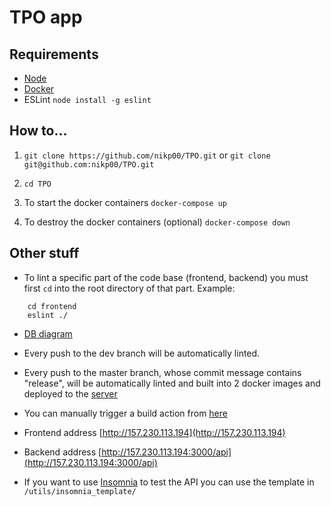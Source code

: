 # TPO app

## Requirements

- [Node](https://nodejs.org/en/download/)
- [Docker](https://docs.docker.com/get-docker/)
- ESLint `node install -g eslint`

## How to...

1. `git clone https://github.com/nikp00/TPO.git` or `git clone git@github.com:nikp00/TPO.git`

2. `cd TPO`

3. To start the docker containers `docker-compose up`

4. To destroy the docker containers (optional) `docker-compose down`

## Other stuff

- To lint a specific part of the code base (frontend, backend) you must first `cd` into the root directory of that part. Example:

```
    cd frontend
    eslint ./
```

- [DB diagram](https://dbdiagram.io/d/617d45fcfa17df5ea6761259)

- Every push to the dev branch will be automatically linted.

- Every push to the master branch, whose commit message contains "release", will be automatically linted and built into 2 docker images and deployed to the [server](http://157.230.113.194)

- You can manually trigger a build action from [here](https://github.com/nikp00/TPO/actions/workflows/docker-build.yml)

- Frontend address [http://157.230.113.194](http://157.230.113.194)

- Backend address [http://157.230.113.194:3000/api](http://157.230.113.194:3000/api)

- If you want to use [Insomnia](https://insomnia.rest/download) to test the API you can use the template in `/utils/insomnia_template/`
